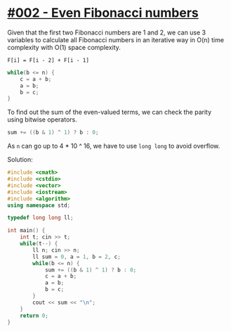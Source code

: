 # [#002 - Even Fibonacci numbers](https://www.hackerrank.com/contests/projecteuler/challenges/euler002/problem)

Given that the first two Fibonacci numbers are 1 and 2, we can use 3 variables to calculate all Fibonacci numbers in an iterative way in O(n) time complexity with O(1) space complexity. 

```
F[i] = F[i - 2] + F[i - 1]
```

```cpp
while(b <= n) {
    c = a + b;
    a = b;
    b = c; 
}
```

To find out the sum of the even-valued terms, we can check the parity using bitwise operators. 

```cpp
sum += ((b & 1) ^ 1) ? b : 0;
```

As ``n`` can go up to 4 * 10 ^ 16, we have to use ``long long`` to avoid overflow.

Solution:

```cpp
#include <cmath>
#include <cstdio>
#include <vector>
#include <iostream>
#include <algorithm>
using namespace std;

typedef long long ll;

int main() {
    int t; cin >> t;
    while(t--) {
        ll n; cin >> n;
        ll sum = 0, a = 1, b = 2, c;
        while(b <= n) {
            sum += ((b & 1) ^ 1) ? b : 0;
            c = a + b;
            a = b;
            b = c; 
        }
        cout << sum << "\n";
    }
    return 0;
}
```
